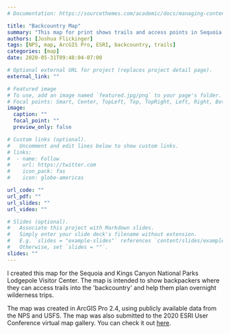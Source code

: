 ```yaml
---
# Documentation: https://sourcethemes.com/academic/docs/managing-content/

title: "Backcountry Map"
summary: "This map for print shows trails and access points in Sequoia and Kings Canyon National Parks."
authors: [Joshua Flickinger]
tags: [NPS, map, ArcGIS Pro, ESRI, backcountry, trails]
categories: [map]
date: 2020-05-31T09:48:04-07:00

# Optional external URL for project (replaces project detail page).
external_link: ""

# Featured image
# To use, add an image named `featured.jpg/png` to your page's folder.
# Focal points: Smart, Center, TopLeft, Top, TopRight, Left, Right, BottomLeft, Bottom, BottomRight.
image:
  caption: ""
  focal_point: ""
  preview_only: false

# Custom links (optional).
#   Uncomment and edit lines below to show custom links.
# links:
#  - name: Follow
#    url: https://twitter.com
#    icon_pack: fas
#    icon: globe-americas

url_code: ""
url_pdf: ""
url_slides: ""
url_video: ""

# Slides (optional).
#   Associate this project with Markdown slides.
#   Simply enter your slide deck's filename without extension.
#   E.g. `slides = "example-slides"` references `content/slides/example-slides.md`.
#   Otherwise, set `slides = ""`.
slides: ""
---
```


I created this map for the Sequoia and Kings Canyon National Parks Lodgepole Visitor Center.  The map is intended to show backpackers where they can access trails into the 'backcountry' and help them plan overnight wilderness trips.

The map was created in ArcGIS Pro 2.4, using publicly available data from the NPS and USFS.  The map was also submitted to the 2020 ESRI User Conference virtual map gallery.  You can check it out [here](https://www.esri.com/en-us/about/events/uc/esri-uc-map-gallery#/map-detail/5ef53a4bf3b616cb3401e9ac).
